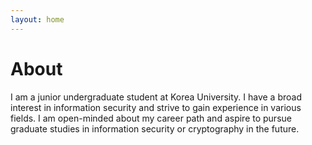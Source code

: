 ```yaml
---
layout: home
---
```


<h1>About</h1>
I am a junior undergraduate student at Korea University. I have a broad interest in information security and strive to gain experience in various fields. I am open-minded about my career path and aspire to pursue graduate studies in information security or cryptography in the future.
